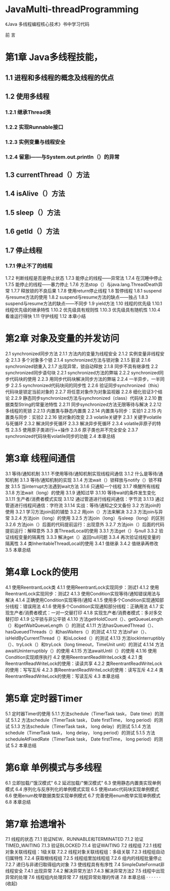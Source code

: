 # JavaMulti-threadProgramming
《Java 多线程编程核心技术》书中学习代码


前 言
# 第1章 Java多线程技能，
## 1.1 进程和多线程的概念及线程的优点
## 1.2 使用多线程
### 1.2.1 继承Thread类
### 1.2.2 实现Runnable接口
### 1.2.3 实例变量与线程安全
### 1.2.4 留意i——与System.out.println（）的异常
## 1.3 currentThread（）方法
## 1.4 isAlive（）方法
## 1.5 sleep（）方法
## 1.6 getId（）方法
## 1.7 停止线程
### 1.7.1 停止不了的线程
1.7.2 判断线程是否是停止状态
1.7.3 能停止的线程——异常法
1.7.4 在沉睡中停止
1.7.5 能停止的线程——暴力停止
1.7.6 方法stop（）与java.lang.ThreadDeath异常
1.7.7 释放锁的不良后果
1.7.8 使用return停止线程
1.8 暂停线程
1.8.1 suspend与resume方法的使用
1.8.2 suspend与resume方法的缺点——独占
1.8.3 suspend与resume方法的缺点——不同步
1.9 yield方法
1.10 线程的优先级
1.10.1 线程优先级的继承特性
1.10.2 优先级具有规则性
1.10.3 优先级具有随机性
1.10.4 看谁运行得快
1.11 守护线程
1.12 本章小结
# 第2章 对象及变量的并发访问
2.1 synchronized同步方法
2.1.1 方法内的变量为线程安全
2.1.2 实例变量非线程安全
2.1.3 多个对象多个锁
2.1.4 synchronized方法与锁对象
2.1.5 脏读
2.1.6 synchronized锁重入
2.1.7 出现异常，锁自动释放
2.1.8 同步不具有继承性
2.2 synchronized同步语句块
2.2.1 synchronized方法的弊端
2.2.2 synchronized同步代码块的使用
2.2.3 用同步代码块解决同步方法的弊端
2.2.4 一半异步，一半同步
2.2.5 synchronized代码块间的同步性
2.2.6 验证同步synchronized（this）代码块是锁定当前对象的
2.2.7 将任意对象作为对象监视器
2.2.8 细化验证3个结论
2.2.9 静态同步synchronized方法与synchronized（class）代码块
2.2.10 数据类型String的常量池特性
2.2.11 同步synchronized方法无限等待与解决
2.2.12 多线程的死锁
2.2.13 内置类与静态内置类
2.2.14 内置类与同步：实验1
2.2.15 内置类与同步：实验2
2.2.16 锁对象的改变
2.3 volatile关键字
2.3.1 关键字volatile与死循环
2.3.2 解决同步死循环
2.3.3 解决异步死循环
2.3.4 volatile非原子的特性
2.3.5 使用原子类进行i++操作
2.3.6 原子类也并不完全安全
2.3.7 synchronized代码块有volatile同步的功能
2.4 本章总结
# 第3章 线程间通信
3.1 等待/通知机制
3.1.1 不使用等待/通知机制实现线程间通信
3.1.2 什么是等待/通知机制
3.1.3 等待/通知机制的实现
3.1.4 方法wait（）锁释放与notify（）锁不释放
3.1.5 当interrupt方法遇到wait方法
3.1.6 只通知一个线程
3.1.7 唤醒所有线程
3.1.8 方法wait（long）的使用
3.1.9 通知过早
3.1.10 等待wait的条件发生变化
3.1.11 生产者/消费者模式实现
3.1.12 通过管道进行线程间通信：字节流
3.1.13 通过管道进行线程间通信：字符流
3.1.14 实战：等待/通知之交叉备份
3.2 方法join的使用
3.2.1 学习方法join前的铺垫
3.2.2 用join（）方法来解决
3.2.3 方法join与异常
3.2.4 方法join（long）的使用
3.2.5 方法join（long）与sleep（long）的区别
3.2.6 方法join（）后面的代码提前运行：出现意外
3.2.7 方法join（）后面的代码提前运行：解释意外
3.3 类ThreadLocal的使用
3.3.1 方法get（）与null
3.3.2 验证线程变量的隔离性
3.3.3 解决get（）返回null问题
3.3.4 再次验证线程变量的隔离性
3.4 类InheritableThreadLocal的使用
3.4.1 值继承
3.4.2 值继承再修改
3.5 本章总结
# 第4章 Lock的使用
4.1 使用ReentrantLock类
4.1.1 使用ReentrantLock实现同步：测试1
4.1.2 使用ReentrantLock实现同步：测试2
4.1.3 使用Condition实现等待/通知错误用法与解决
4.1.4 正确使用Condition实现等待/通知
4.1.5 使用多个Condition实现通知部分线程：错误用法
4.1.6 使用多个Condition实现通知部分线程：正确用法
4.1.7 实现生产者/消费者模式：一对一交替打印
4.1.8 实现生产者/消费者模式：多对多交替打印
4.1.9 公平锁与非公平锁
4.1.10 方法getHoldCount（）、getQueueLength（）和getWaitQueueLength（）的测试
4.1.11 方法hasQueuedThread（）、hasQueuedThreads（）和hasWaiters（）的测试
4.1.12 方法isFair（）、isHeldByCurrentThread（）和isLocked（）的测试
4.1.13 方法lockInterruptibly（）、tryLock（）和tryLock（long timeout，TimeUnit unit）的测试
4.1.14 方法awaitUninterruptibly（）的使用
4.1.15 方法awaitUntil（）的使用
4.1.16 使用Condition实现顺序执行
4.2 使用ReentrantReadWriteLock类
4.2.1 类ReentrantReadWriteLock的使用：读读共享
4.2.2 类ReentrantReadWriteLock的使用：写写互斥
4.2.3 类ReentrantReadWriteLock的使用：读写互斥
4.2.4 类ReentrantReadWriteLock的使用：写读互斥
4.3 本章总结
# 第5章 定时器Timer
5.1 定时器Timer的使用
5.1.1 方法schedule（TimerTask task， Date time）的测试
5.1.2 方法schedule（TimerTask task， Date firstTime， long period）的测试
5.1.3 方法schedule（TimerTask task， long delay）的测试
5.1.4 方法schedule（TimerTask task， long delay， long period）的测试
5.1.5 方法scheduleAtFixedRate（TimerTask task， Date firstTime， long period）的测试
5.2 本章总结
# 第6章 单例模式与多线程
6.1 立即加载/"饿汉模式"
6.2 延迟加载/"懒汉模式"
6.3 使用静态内置类实现单例模式
6.4 序列化与反序列化的单例模式实现
6.5 使用static代码块实现单例模式
6.6 使用enum枚举数据类型实现单例模式
6.7 完善使用enum枚举实现单例模式
6.8 本章总结
# 第7章 拾遗增补
7.1 线程的状态
7.1.1 验证NEW、RUNNABLE和TERMINATED
7.1.2 验证TIMED_WAITING
7.1.3 验证BLOCKED
7.1.4 验证WAITING
7.2 线程组
7.2.1 线程对象关联线程组：1级关联
7.2.2 线程对象关联线程组：多级关联
7.2.3 线程组自动归属特性
7.2.4 获取根线程组
7.2.5 线程组里加线程组
7.2.6 组内的线程批量停止
7.2.7 递归与非递归取得组内对象
7.3 使线程具有有序性
7.4 SimpleDateFormat非线程安全
7.4.1 出现异常
7.4.2 解决异常方法1
7.4.3 解决异常方法2
7.5 线程中出现异常的处理
7.6 线程组内处理异常
7.7 线程异常处理的传递
7.8 本章总结
· · · · · · (收起)
